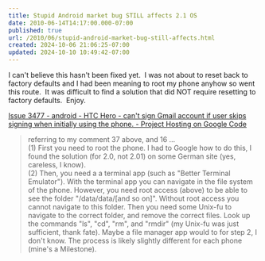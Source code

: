 ```yaml
---
title: Stupid Android market bug STILL affects 2.1 OS
date: 2010-06-14T14:17:00.000-07:00
published: true
url: /2010/06/stupid-android-market-bug-still-affects.html
created: 2024-10-06 21:06:25-07:00
updated: 2024-10-10 10:49:42-07:00
---
```


I can't believe this hasn't been fixed yet.  I was not about to reset back to factory defaults and I had been meaning to root my phone anyhow so went this route.  It was difficult to find a solution that did NOT require resetting to factory defaults.  Enjoy.  
  
[Issue 3477 - android - HTC Hero - can't sign Gmail account if user skips signing when initially using the phone. - Project Hosting on Google Code](http://code.google.com/p/android/issues/detail?id=3477)  

> referring to my comment 37 above, and 16 ...  
> (1) First you need to root the phone. I had to Google how to do this, I found the solution (for 2.0, not 2.01) on some German site (yes, careless, I know).  
> (2) Then, you need a a terminal app (such as "Better Terminal Emulator"). With the terminal app you can navigate in the file system of the phone. However, you need root access (above) to be able to see the folder "/data/data/\[and so on\]". Without root access you cannot navigate to this folder. Then you need some Unix-fu to navigate to the correct folder, and remove the correct files. Look up the commands "ls", "cd", "rm", and "rmdir" (my Unix-fu was just sufficient, thank fate). Maybe a file manager app would to for step 2, I don't know. The process is likely slightly different for each phone (mine's a Milestone).